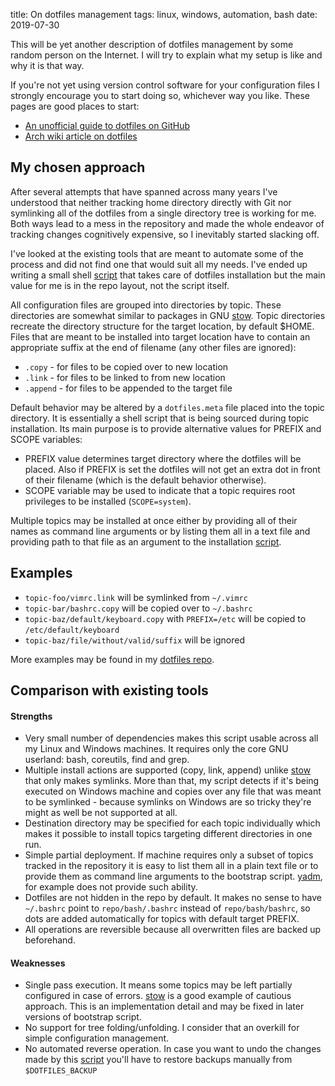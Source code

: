 title: On dotfiles management
tags: linux, windows, automation, bash
date: 2019-07-30


This will be yet another description of dotfiles management by some random
person on the Internet. I will try to explain what my setup is like and why it
is that way.

If you're not yet using version control software for your configuration files
I strongly encourage you to start doing so, whichever way you like. These
pages are good places to start:

- [An unofficial guide to dotfiles on GitHub](http://dotfiles.github.io/)
- [Arch wiki article on dotfiles](https://wiki.archlinux.org/index.php/Dotfiles)


## My chosen approach

After several attempts that have spanned across many years I've understood
that neither tracking home directory directly with Git nor symlinking all of
the dotfiles from a single directory tree is working for me. Both ways lead to
a mess in the repository and made the whole endeavor of tracking changes
cognitively expensive, so I inevitably started slacking off.

I've looked at the existing tools that are meant to automate some of the
process and did not find one that would suit all my needs. I've ended up
writing a small shell [script] that takes care of dotfiles installation but
the main value for me is in the repo layout, not the script itself.

All configuration files are grouped into directories by topic. These
directories are somewhat similar to packages in GNU [stow]. Topic directories
recreate the directory structure for the target location, by default $HOME.
Files that are meant to be installed into target location have to contain an
appropriate suffix at the end of filename (any other files are ignored):

- `.copy` - for files to be copied over to new location
- `.link` - for files to be linked to from new location
- `.append` - for files to be appended to the target file

Default behavior may be altered by a `dotfiles.meta` file placed into the
topic directory. It is essentially a shell script that is being sourced during
topic installation. Its main purpose is to provide alternative values for
PREFIX and SCOPE variables:

- PREFIX value determines target directory where the dotfiles will be placed.
  Also if PREFIX is set the dotfiles will not get an extra dot in front of
  their filename (which is the default behavior otherwise).
- SCOPE variable may be used to indicate that a topic requires root privileges
  to be installed (`SCOPE=system`).

Multiple topics may be installed at once either by providing all of their
names as command line arguments or by listing them all in a text file and
providing path to that file as an argument to the installation [script].


## Examples

- `topic-foo/vimrc.link` will be symlinked from `~/.vimrc`
- `topic-bar/bashrc.copy` will be copied over to `~/.bashrc`
- `topic-baz/default/keyboard.copy` with `PREFIX=/etc` will be copied to `/etc/default/keyboard`
- `topic-baz/file/without/valid/suffix` will be ignored

More examples may be found in my [dotfiles repo][dotfiles].


## Comparison with existing tools

#### Strengths

- Very small number of dependencies makes this script usable across all my
  Linux and Windows machines. It requires only the core GNU userland: bash,
  coreutils, find and grep.
- Multiple install actions are supported (copy, link, append) unlike [stow]
  that only makes symlinks. More than that, my script detects if it's being
  executed on Windows machine and copies over any file that was meant to be
  symlinked - because symlinks on Windows are so tricky they're might as well
  be not supported at all.
- Destination directory may be specified for each topic individually which
  makes it possible to install topics targeting different directories in one
  run.
- Simple partial deployment. If machine requires only a subset of topics
  tracked in the repository it is easy to list them all in a plain text file
  or to provide them as command line arguments to the bootstrap script.
  [yadm], for example does not provide such ability.
- Dotfiles are not hidden in the repo by default. It makes no sense to have
  `~/.bashrc` point to `repo/bash/.bashrc` instead of `repo/bash/bashrc`, so
  dots are added automatically for topics with default target PREFIX.
- All operations are reversible because all overwritten files are backed up
  beforehand.


#### Weaknesses

- Single pass execution. It means some topics may be left partially configured
  in case of errors. [stow] is a good example of cautious approach. This is an
  implementation detail and may be fixed in later versions of bootstrap
  script.
- No support for tree folding/unfolding. I consider that an overkill for
  simple configuration management.
- No automated reverse operation. In case you want to undo the changes made by
  this [script] you'll have to restore backups manually from `$DOTFILES_BACKUP`


[stow]: https://www.gnu.org/software/stow/
[yadm]: https://thelocehiliosan.github.io/yadm/
[script]: https://gitlab.com/sio/server_common/blob/master/dotfiles/bootstrap.sh
[dotfiles]: https://gitlab.com/sio/server_common/tree/master/dotfiles
